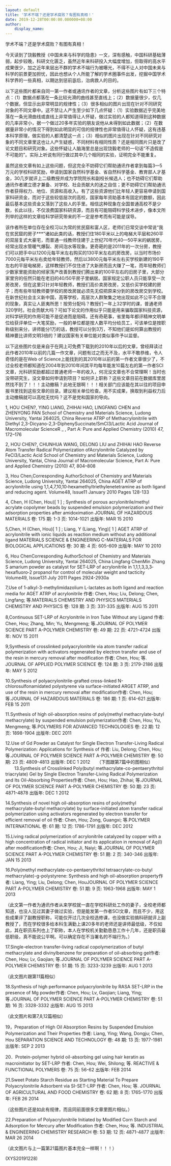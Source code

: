 ```yaml
---
layout: default
title: '学术不端？还是学术腐败？有图有真相！'
date: 2019-12-28T00:00:00.000000+08:00
author:
    display_name: 
---
```


学术不端？还是学术腐败？有图有真相！

今天读到了饶毅教授《中国未来与科学的隐患》一文，深有感触，中国科研基础薄弱，起步较晚，科研文化匮乏，虽然近年来科研投入大幅度增加，但取得的高水平成果很少，加之近年来层出不群的学术不端行为被曝光，不得不让人对中国未来与科学的前景更加担忧，因此也想从个人所能了解的学术圈事件出发，挖掘中国学术科学界的一些真相，以期达到惩前毖后，治病救人的目的。

以下这些图片都来自同一第一作者或通讯作者的文章，分析这些图片有如下三个特点：（1）数据点都落在一条比较光滑的曲线甚至直线上；（2）数据量很少，仅几个数据，但显示出非常明显的规律性；（3）很多相似的图片出现在针对不同研究对象的不同文章中。这不禁让人产生至少如下几点怀疑：（1）实验数据近乎完美地落在一条光滑曲线或直线上非常值得让人怀疑，做过实验的人都知道得到这种数据的几率非常小，据一个做过20多年实验的朋友说他从未得到如此数据；（2）在数据量非常小的情况下得到如此明显的可信的规律性也非常值得让人怀疑，这有违基本科学原理，做实验的人都清楚这一点；（3）相似的图片出现在针对不同研究对象的不同文章里这也让人产生疑惑，不同材料有相同性质？还是相同图片只是改了论文题目和研究对象。这些怀疑让人脑海里总是出现饶毅老师的一句话“不造假是不可能的”。实际上听说有同行做过其中几个相同的实验，证明完全不能重复。

虽然这些文章有如上这些问题，但这完全不妨碍它们帮助通讯作者拿到每篇3—5万元的学校科研奖励，申请到国家自然科学基金、省自然科学基金、教育部人才基金，30几岁就评上二级教授并成为学院院长和副校长候选人；也不妨碍它们帮助通讯作者建立德才兼备、对学校、社会贡献大的迷之自信；更不妨碍它们帮助通讯作者获得权力、地位、资源和高收入。有了这些资源他们比年轻人更容易申请到国家科研资金，而对于这些较低层次的高校，国家每年资助基本有固定的数额，因此最后基本这些资金又落到了这些人的手里。相信这种现象在全国普通高校不是少数，长此以往，不仅浪费国家科研资源，而且有可能阻碍科学技术进步，像本文所列举的这样的文章给科学研究带来的不一定是参考而有可能是误导。

该作者所在单位存在全校习以为常的贫民窟和富人区，老师们日常交谈中常说“我在贫民窟的房子***”诸如此类的话，教授们住180平米以上的电梯大平层和260平的双层复式大豪宅，而普通一线教师住建于上世纪70年代40—50平米的蜗居房，经常出现水管暖气爆裂、房间泡水等现象。更奇葩的是2011年的一次分房，教授们可以把手中以1200元每平米左右购买的130平米左右的房改房，以当时市场价7000元每平米左右卖给年轻教师，然后以3800元每平米左右买学校新建的190平左右的平层电梯房，这样教授们不仅住进了大新房而且大赚了一笔，而年轻教师们少数家里能资助的倾家荡产改善到教授们腾出来的100平左右的旧房子里，大部分家里穷的任然只能在老旧的40/50平房子里蜗居。国家规定公职人员只能享受一次房改房，但在这里只针对年轻教师，教授们高价卖房改房，又低价买学校建的房子；而有些年轻教师要学校的房改房就必须先无偿把原来分到的房改房交到学校。在新世纪社会主义新中国，高等学校，高层次人群聚集之地出现如此不公平不合理的现象，真实让人匪夷所思！按劳分配吗？教授们一年上32学时的课，普通老师320学时。社会贡献大吗？可如下论文的作用似乎只能是用来骗取国家科技资源，对科学研究的作用可能不是促进而是阻碍。还有奇葩事，省里每年都评精神文明单位给获评单位一大笔奖励，一般的单位都是按人数平均分给员工，可该单位是按职称级别来分，讲师能分1万的话，教授可以分到3万，不知他们是如何算出教授的精神要比讲师文明3倍的？建议国家有关单位能对类似事件予以监督。

以下这些图片仅是来自于在网上可免费下载到的2010年以后的文章，曾经拜读过此作者2010年以前的几篇一作文章，问题有过之而无不及，水平不敢恭维，令人奇怪的是在Web of Science上能找到的其2010年以前的第一作者文章很少了，不过全校老师都知道在2004年到2010年间其平均每年能发10篇左右的第一作者SCI文章，光科研奖励都超过普通老师一年的收入，何况没文章也不合常理啊！当时也没带研究生，没文章如何申请到项目？如何评上职称？这些文章目前在数据库里居然找不到了！！！主动撤稿？此地无银啊！！！相关部门应该能在其以往的项目申报书里找到这些文章的目录。建议相关单位检查。用不实成果，换取到利益权力后主动撤稿就可以高枕无忧吗？这不是党和国家的导向。

1, HOU CHEN?, YING LIANG, ZHIHAI HAO, LINGFANG CHEN and ZHENYONG PAN School of Chemistry and Materials Science, Ludong University, Yantai 264025, China Reverse ATRP of Methacrylonitrile with Diethyl 2,3-Dicyano-2,3-DiphenySuccinate/SmCl3/Lactic Acid Journal of Macromolecular ScienceR _ , Part A: Pure and Applied Chemistry (2010) 47, 172–176

2, HOU CHEN?, CHUNHUA WANG, DELONG LIU and ZHIHAI HAO Reverse Atom Transfer Radical Polymerization ofAcrylonitrile Catalyzed by FeCl3/Lactic Acid  School of Chemistry and Materials Science, Ludong University, Yantai, China  Journal of Macromolecular Science, Part A: Pure and Applied Chemistry (2010) 47, 804–808

3, Hou Chen,Corresponding AuthorSchool of Chemistry and Materials Science, Ludong University, Yantai 264025, China AGET ATRP of acrylonitrile using 1,1,4,7,10,10‐hexamethyltriethylenetetramine as both ligand and reducing agent. Volume48, Issue11 January 2010 Pages 128-133

4, Chen, H (Chen, Hou)[ 1 ] ; Synthesis of porous acrylonitrile/methyl acrylate copolymer beads by suspended emulsion polymerization and their adsorption properties after amidoximation JOURNAL OF HAZARDOUS MATERIALS 卷: 175 期: 1-3 页: 1014-1021 出版年: MAR 15 2010

5,Chen, H (Chen, Hou)[ 1 ] ; Liang, Y (Liang, Ying)[ 1 ] AGET ATRP of acrylonitrile with ionic liquids as reaction medium without any additional ligand MATERIALS SCIENCE & ENGINEERING C-MATERIALS FOR BIOLOGICAL APPLICATIONS 卷: 30 期: 4 页: 605-609 出版年: MAY 10 2010

6, Hou ChenCorresponding AuthorSchool of Chemistry and Materials Science, Ludong University, Yantai 264025, China Lingfang ChenMin Zhang S  amarium powder as catalyst for SET‐LRP of acrylonitrile in 1,1,1,3,3,3‐hexafluoro‐2 propanol for control of molecular weight and tacticity Volume49, Issue131 July 2011 Pages 2924-2930a

7,Use of 1-alkyl-3-methylimidazolium L-lactates as both ligand and reaction media for AGET ATRP of acrylonitrile 作者: Chen, Hou; Liu, Delong; Chen, Lingfang; 等.MATERIALS CHEMISTRY AND PHYSICS MATERIALS CHEMISTRY AND PHYSICS   卷: 128   期: 3   页: 331-335   出版年: AUG 15 2011

8,Continuous SET-LRP of Acrylonitrile in Iron Tube Without any Ligand 作者: Chen, Hou; Zhang, Min; Yu, Mengmeng; 等.JOURNAL OF POLYMER SCIENCE PART A-POLYMER CHEMISTRY   卷: 49   期: 22   页: 4721-4724   出版年: NOV 15 2011

9,Synthesis of crosslinked polyacrylonitrile via atom transfer radical polymerization with activators regenerated by electron transfer and use of the resin in mercury removal after modification 作者: Chen, Hou; 等. JOURNAL OF APPLIED POLYMER SCIENCE   卷: 124   期: 3   页: 2179-2186   出版年: MAY 5 2012

10.Synthesis of polyacrylonitrile-grafted cross-linked N-chlorosulfonamidated polystyrene via surface-initiated ARGET ATRP, and use of the resin in mercury removal after modification作者:  Chen, Hou; 等.JOURNAL OF HAZARDOUS MATERIALS  卷: 186   期: 1   页: 614-621   出版年: FEB 15 2011

11.Synthesis of high oil-absorption resins of poly(methyl methacrylate-butyl methacrylate) by suspended emulsion polymerization作者:  Chen, Hou; Yu, Mengmeng; 等.POLYMERS FOR ADVANCED TECHNOLOGIES   卷: 22   期: 12   页: 1898-1904   出版年: DEC 2011

12.Use of Gd Powder as Catalyst for Single Electron Transfer-Living Radical Polymerization: Applications for Synthesis of  作者: Liu, Delong; Chen, Hou; 等.JOURNAL OF POLYMER SCIENCE PART A-POLYMER CHEMISTRY   卷: 50   期: 23   页: 4809-4813   出版年: DEC 1 2012　　（下图跟第7篇中的图相似）                                                                                                                                       　　13.Synthesis of Crosslinked Poly(butyl methacrylate-co-pentaerythritol triacrylate) Gel by Single Electron Transfer-Living Radical Polymerization and Its Oil-Absorbing Properties作者:  Chen, Hou; Hao, Zhihai; 等.JOURNAL OF POLYMER SCIENCE PART A-POLYMER CHEMISTRY   卷: 50   期: 23   页: 4871-4878   出版年: DEC 1 2012

14.Synthesis of novel high oil-absorption resins of poly(methyl methacrylate-butyl methacrylate) by surface-initiated atom transfer radical polymerization using activators regenerated by electron transfer for efficient removal of oil 作者:  Chen, Hou; Zong, Guangxi; 等.POLYMER INTERNATIONAL   卷: 61   期: 12   页: 1786-1791   出版年: DEC 2012

15.Living radical polymerization of acrylonitrile catalyzed by copper with a high concentration of radical initiator and its application in removal of Ag(I) after modification作者:  Chen, Hou; Ji, Naiyi; 等.JOURNAL OF POLYMER SCIENCE PART A-POLYMER CHEMISTRY   卷: 51   期: 2   页: 340-346   出版年: JAN 15 2013

16.Poly(methyl methacrylate-co-pentaerythritol tetraacrylate-co-butyl methacrylate)-g-polystyrene: Synthesis and high oil-absorption property作者: Liang, Ying; Liu, Delong; Chen, HouJOURNAL OF POLYMER SCIENCE PART A-POLYMER CHEMISTRY   卷: 51   期: 9   页: 1963-1968   出版年: MAY 1 2013

（此文第一作者为通讯作者从来学校就一直在学校科研处工作的妻子，全校老师都知道，也没人见过其妻子做过实验，但是能发第一作者SCI文章，而且不少，用这些成果评了副教授职称，可能仅开过几次全校选修课，也没做实验搞科研就评上副教授了，而在学校很多给本科生满勤上课20多年的老师还是讲师最低级，不仅如此，其在职员系列也上了职称，本人在学校机关勤勤恳恳工作十几年，还是职员最低职级，真不能说公平啊。可以确定存在不当署名的不端行为。）

17.Single-electron transfer-living radical copolymerization of butyl methacrylate and divinylbenzene for preparation of oil-absorbing gel作者:  Chen, Hou; Lv, Gaojian; 等.JOURNAL OF POLYMER SCIENCE PART A-POLYMER CHEMISTRY   卷: 51   期: 15   页: 3233-3239   出版年: AUG 1 2013

（此文图片跟第11篇相似）

18.Synthesis of high performance polyacrylonitrile by RASA SET-LRP in the presence of Mg powder作者: Chen, Hou; Lv, Gaojian; Liang, Ying; 等.JOURNAL OF POLYMER SCIENCE PART A-POLYMER CHEMISTRY   卷: 51   期: 16   页: 3328-3332   出版年: AUG 15 2013

（此文图片和第7,8,12篇相似）

19，Preparation of High Oil Absorption Resins by Suspended Emulsion Polymerization and Their Properties 作者: Liang, Ying; Wang, Dongju; Chen, Hou SEPARATION SCIENCE AND TECHNOLOGY   卷: 48   期: 13   页: 1977-1981   出版年: SEP 2 2013

20．Protein-polymer hybrid oil-absorbing gel using hair keratin as macroinitiator by SET-LRP 作者:  Chen, Hou; Wei, Shilong; 等. REACTIVE & FUNCTIONAL POLYMERS   卷: 75   页: 56-62   出版年: FEB 2014

21.Sweet Potato Starch Residue as Starting Material To Prepare Polyacrylonitrile Adsorbent via SI-SET-LRP 作者:  Chen, Hou; 等. JOURNAL OF AGRICULTURAL AND FOOD CHEMISTRY   卷: 62   期: 8   页: 1765-1770   出版年: FEB 26 2014

（这些图片还是如此有规律，而且同前面很多文章里图片相似。）

22.Preparation of Polyacrylonitrile Initiated by Modified Corn Starch and Adsorption for Mercury after Modification 作者:  Chen, Hou; 等. INDUSTRIAL & ENGINEERING CHEMISTRY RESEARCH   卷: 53   期: 12   页: 4871-4877   出版年: MAR 26 2014

（此文图片与上一篇第21篇图片基本完全一样啊！！！）

(XYS20191228)

